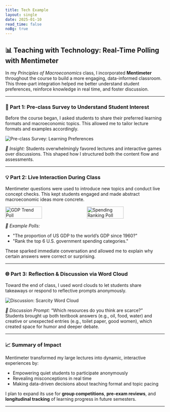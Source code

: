 ```yaml
---
title: Tech Example
layout: single
date: 2025-01-10
read_time: false
noBg: true
---
```


## 📊 Teaching with Technology: Real-Time Polling with Mentimeter

In my *Principles of Macroeconomics* class, I incorporated **Mentimeter** throughout the course to build a more engaging, data-informed classroom. This three-part integration helped me better understand student preferences, reinforce knowledge in real time, and foster discussion.

---

### 🧩 Part 1: Pre-class Survey to Understand Student Interest

Before the course began, I asked students to share their preferred learning formats and macroeconomic topics. This allowed me to tailor lecture formats and examples accordingly.

![Pre-class Survey: Learning Preferences](/assets/jpg/Mentimeter_example_Page_1.jpg)

*📌 Insight:* Students overwhelmingly favored lectures and interactive games over discussions. This shaped how I structured both the content flow and assessments.

---

### 💡 Part 2: Live Interaction During Class

Mentimeter questions were used to introduce new topics and conduct live concept checks. This kept students engaged and made abstract macroeconomic ideas more concrete.

<div style="display: flex; flex-wrap: wrap; gap: 1rem;">
  <img src="/assets/jpg/Mentimeter_example_Page_2.jpg" alt="GDP Trend Poll" width="48%">
  <img src="/assets/jpg/Mentimeter_example_Page_3.jpg" alt="Spending Ranking Poll" width="48%">
</div>

*📌 Example Polls:*  
- "The proportion of US GDP to the world’s GDP since 1960?"  
- "Rank the top 6 U.S. government spending categories."

These sparked immediate conversation and allowed me to explain why certain answers were correct or surprising.

---

### 🌐 Part 3: Reflection & Discussion via Word Cloud

Toward the end of class, I used word clouds to let students share takeaways or respond to reflective prompts anonymously.

![Discussion: Scarcity Word Cloud](/assets/jpg/Mentimeter_example_Page_5.jpg)

*📌 Discussion Prompt:* “Which resources do you think are scarce?”  
Students brought up both textbook answers (e.g., oil, food, water) and creative or unexpected entries (e.g., toilet paper, good women), which created space for humor and deeper debate.

---

### 📈 Summary of Impact

Mentimeter transformed my large lectures into dynamic, interactive experiences by:
- Empowering quiet students to participate anonymously
- Revealing misconceptions in real time
- Making data-driven decisions about teaching format and topic pacing

I plan to expand its use for **group competitions**, **pre-exam reviews**, and **longitudinal tracking** of learning progress in future semesters.

---
